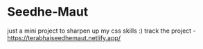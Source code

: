 # Seedhe-Maut
just a mini project to sharpen up my css skills :)
track the project - https://terabhaiseedhemaut.netlify.app/
